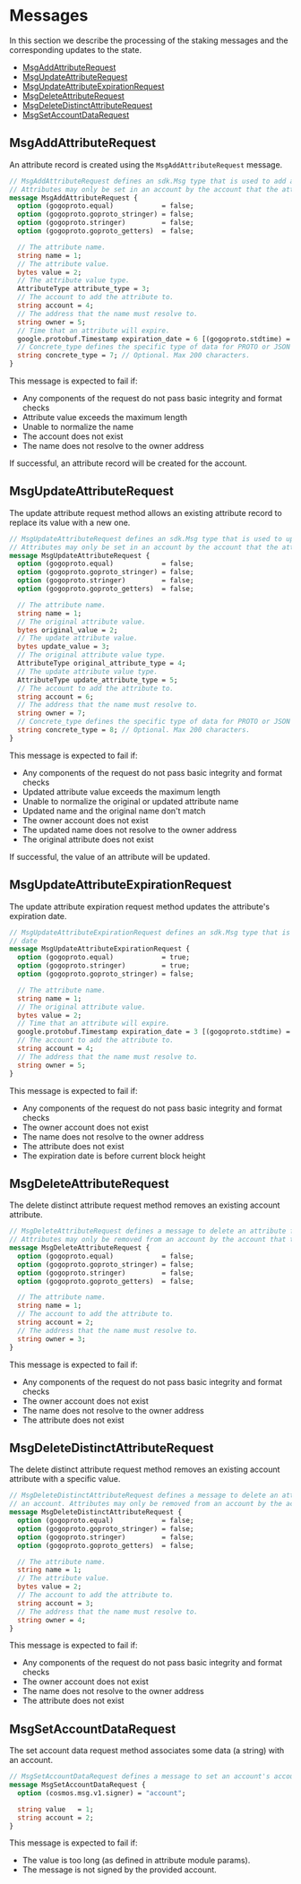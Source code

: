 # Messages

In this section we describe the processing of the staking messages and the corresponding updates to the state.

<!-- TOC -->
  - [MsgAddAttributeRequest](#msgaddattributerequest)
  - [MsgUpdateAttributeRequest](#msgupdateattributerequest)
  - [MsgUpdateAttributeExpirationRequest](#msgupdateattributeexpirationrequest)
  - [MsgDeleteAttributeRequest](#msgdeleteattributerequest)
  - [MsgDeleteDistinctAttributeRequest](#msgdeletedistinctattributerequest)
  - [MsgSetAccountDataRequest](#msgsetaccountdatarequest)



## MsgAddAttributeRequest

An attribute record is created using the `MsgAddAttributeRequest` message.

```proto
// MsgAddAttributeRequest defines an sdk.Msg type that is used to add a new attribute to an account.
// Attributes may only be set in an account by the account that the attribute name resolves to.
message MsgAddAttributeRequest {
  option (gogoproto.equal)            = false;
  option (gogoproto.goproto_stringer) = false;
  option (gogoproto.stringer)         = false;
  option (gogoproto.goproto_getters)  = false;

  // The attribute name.
  string name = 1;
  // The attribute value.
  bytes value = 2;
  // The attribute value type.
  AttributeType attribute_type = 3;
  // The account to add the attribute to.
  string account = 4;
  // The address that the name must resolve to.
  string owner = 5;
  // Time that an attribute will expire.
  google.protobuf.Timestamp expiration_date = 6 [(gogoproto.stdtime) = true, (gogoproto.nullable) = true];
  // Concrete_type defines the specific type of data for PROTO or JSON attribute.
  string concrete_type = 7; // Optional. Max 200 characters.
}
```

This message is expected to fail if:
- Any components of the request do not pass basic integrity and format checks
- Attribute value exceeds the maximum length
- Unable to normalize the name
- The account does not exist
- The name does not resolve to the owner address

If successful, an attribute record will be created for the account.

## MsgUpdateAttributeRequest

The update attribute request method allows an existing attribute record to replace its value with a new one.

```proto
// MsgUpdateAttributeRequest defines an sdk.Msg type that is used to update an existing attribute to an account.
// Attributes may only be set in an account by the account that the attribute name resolves to.
message MsgUpdateAttributeRequest {
  option (gogoproto.equal)            = false;
  option (gogoproto.goproto_stringer) = false;
  option (gogoproto.stringer)         = false;
  option (gogoproto.goproto_getters)  = false;

  // The attribute name.
  string name = 1;
  // The original attribute value.
  bytes original_value = 2;
  // The update attribute value.
  bytes update_value = 3;
  // The original attribute value type.
  AttributeType original_attribute_type = 4;
  // The update attribute value type.
  AttributeType update_attribute_type = 5;
  // The account to add the attribute to.
  string account = 6;
  // The address that the name must resolve to.
  string owner = 7;
  // Concrete_type defines the specific type of data for PROTO or JSON attribute.
  string concrete_type = 8; // Optional. Max 200 characters.
}
```

This message is expected to fail if:
- Any components of the request do not pass basic integrity and format checks
- Updated attribute value exceeds the maximum length
- Unable to normalize the original or updated attribute name
- Updated name and the original name don't match
- The owner account does not exist
- The updated name does not resolve to the owner address
- The original attribute does not exist

If successful, the value of an attribute will be updated.

## MsgUpdateAttributeExpirationRequest

The update attribute expiration request method updates the attribute's expiration date.

```proto
// MsgUpdateAttributeExpirationRequest defines an sdk.Msg type that is used to update an existing attribute's expiration
// date
message MsgUpdateAttributeExpirationRequest {
  option (gogoproto.equal)            = true;
  option (gogoproto.stringer)         = true;
  option (gogoproto.goproto_stringer) = false;

  // The attribute name.
  string name = 1;
  // The original attribute value.
  bytes value = 2;
  // Time that an attribute will expire.
  google.protobuf.Timestamp expiration_date = 3 [(gogoproto.stdtime) = true, (gogoproto.nullable) = true];
  // The account to add the attribute to.
  string account = 4;
  // The address that the name must resolve to.
  string owner = 5;
}
```

This message is expected to fail if:
- Any components of the request do not pass basic integrity and format checks
- The owner account does not exist
- The name does not resolve to the owner address
- The attribute does not exist
- The expiration date is before current block height

## MsgDeleteAttributeRequest

The delete distinct attribute request method removes an existing account attribute.

```proto
// MsgDeleteAttributeRequest defines a message to delete an attribute from an account
// Attributes may only be removed from an account by the account that the attribute name resolves to.
message MsgDeleteAttributeRequest {
  option (gogoproto.equal)            = false;
  option (gogoproto.goproto_stringer) = false;
  option (gogoproto.stringer)         = false;
  option (gogoproto.goproto_getters)  = false;

  // The attribute name.
  string name = 1;
  // The account to add the attribute to.
  string account = 2;
  // The address that the name must resolve to.
  string owner = 3;
}
```

This message is expected to fail if:
- Any components of the request do not pass basic integrity and format checks
- The owner account does not exist
- The name does not resolve to the owner address
- The attribute does not exist

## MsgDeleteDistinctAttributeRequest

The delete distinct attribute request method removes an existing account attribute with a specific value.

```proto
// MsgDeleteDistinctAttributeRequest defines a message to delete an attribute with matching name, value, and type from
// an account. Attributes may only be removed from an account by the account that the attribute name resolves to.
message MsgDeleteDistinctAttributeRequest {
  option (gogoproto.equal)            = false;
  option (gogoproto.goproto_stringer) = false;
  option (gogoproto.stringer)         = false;
  option (gogoproto.goproto_getters)  = false;

  // The attribute name.
  string name = 1;
  // The attribute value.
  bytes value = 2;
  // The account to add the attribute to.
  string account = 3;
  // The address that the name must resolve to.
  string owner = 4;
}
```

This message is expected to fail if:
- Any components of the request do not pass basic integrity and format checks
- The owner account does not exist
- The name does not resolve to the owner address
- The attribute does not exist

## MsgSetAccountDataRequest

The set account data request method associates some data (a string) with an account.

```protobuf
// MsgSetAccountDataRequest defines a message to set an account's accountdata attribute.
message MsgSetAccountDataRequest {
  option (cosmos.msg.v1.signer) = "account";

  string value   = 1;
  string account = 2;
}
```

This message is expected to fail if:
- The value is too long (as defined in attribute module params).
- The message is not signed by the provided account.
